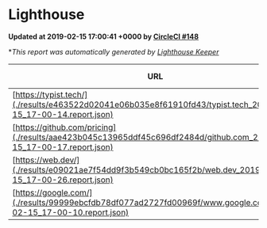 
# Lighthouse

**Updated at 2019-02-15 17:00:41 +0000 by [CircleCI #148](https://circleci.com/gh/ItinerisLtd/lighthouse-keeper-example/148)**

**This report was automatically generated by [Lighthouse Keeper](https://github.com/itinerisltd/lighthouse-keeper)*

| URL | Performance | Accessibility | Best Practices | SEO | PWA | Updated At |
| --- | --- | --- | --- | --- | --- | --- |
| [https://typist.tech/](./results/e463522d02041e06b035e8f61910fd43/typist.tech_2019-02-15_17-00-14.report.json) | 0.97 | 0.8 | 0.71 | 1 | 0.58 | 2019-02-15T17:00:14.315Z |
| [https://github.com/pricing](./results/aae423b045c13965ddf45c696df2484d/github.com_2019-02-15_17-00-17.report.json) | 0.66 | 0.89 | 0.93 | 0.9 | 0.58 | 2019-02-15T17:00:17.195Z |
| [https://web.dev/](./results/e09021ae7f54dd9f3b549cb0bc165f2b/web.dev_2019-02-15_17-00-26.report.json) | 0.9 | 0.93 | 1 | 0.91 | 1 | 2019-02-15T17:00:26.411Z |
| [https://google.com/](./results/99999ebcfdb78df077ad2727fd00969f/www.google.com_2019-02-15_17-00-10.report.json) | 0.95 | 0.71 | 0.93 | 0.8 | 0.58 | 2019-02-15T17:00:10.938Z |
